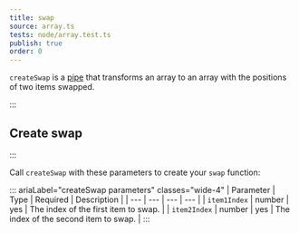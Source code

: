 ```yaml
---
title: swap
source: array.ts
tests: node/array.test.ts
publish: true
order: 0
---
```


`createSwap` is a [pipe](/docs/logic/pipes-overview) that transforms an array to an array with the positions of two items swapped.


:::
## Create swap
:::

Call `createSwap` with these parameters to create your `swap` function:

::: ariaLabel="createSwap parameters" classes="wide-4"
| Parameter | Type | Required | Description |
| --- | --- | --- | --- |
| `item1Index` | number | yes | The index of the first item to swap. |
| `item2Index` | number | yes | The index of the second item to swap. |
:::
